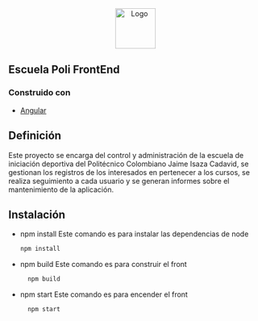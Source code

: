 <div align="center">
<img src="https://4.bp.blogspot.com/-mYqcTGN2WHI/WtvfU15uRzI/AAAAAAAAVEo/YIleYrMPD1wISugRHjB_KgQOGQ-_3ta-gCLcBGAs/s1600/politecnico-jaime-isaza-cadavid_4716001832.jpg" alt="Logo" width="80" height="80">
</div>

## Escuela Poli FrontEnd

### Construido con

* [Angular](https://angular.io/)

## Definición

Este proyecto se encarga del control y administración de la escuela de iniciación deportiva del Politécnico Colombiano Jaime Isaza Cadavid, se gestionan los registros de los interesados en pertenecer a los cursos, se realiza seguimiento a cada usuario y se generan informes sobre el mantenimiento de la aplicación.

## Instalación

* npm install
    Este comando es para instalar las dependencias de node
    ```sh
  npm install
    ```

* npm build
    Este comando es para construir el front
  ```sh
    npm build
  ```

* npm start
    Este comando es para encender el front
  ```sh
    npm start
  ```
